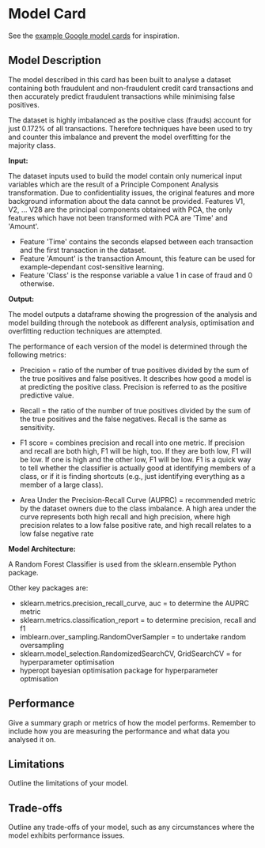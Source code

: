 # Model Card

See the [example Google model cards](https://modelcards.withgoogle.com/model-reports) for inspiration. 

## Model Description

The model described in this card has been built to analyse a dataset containing both fraudulent and non-fraudulent credit card transactions and then accurately predict fraudulent transactions while minimising false positives.

The dataset is highly imbalanced as the positive class (frauds) account for just 0.172% of all transactions. Therefore techniques have been used to try and counter this imbalance and prevent the model overfitting for the majority class.


**Input:** 

The dataset inputs used to build the model contain only numerical input variables which are the result of a Principle Component Analysis transformation.
Due to confidentiality issues, the original features and more background information about the data cannot be provided. Features V1, V2, … V28 are the principal components obtained with PCA, the only features which have not been transformed with PCA are 'Time' and 'Amount'.

- Feature 'Time' contains the seconds elapsed between each transaction and the first transaction in the dataset.
- Feature 'Amount' is the transaction Amount, this feature can be used for example-dependant cost-sensitive learning.
- Feature 'Class' is the response variable a value 1 in case of fraud and 0 otherwise.

**Output:**

The model outputs a dataframe showing the progression of the analysis and model building through the notebook as different analysis, optimisation and overfitting reduction techniques are attempted.

The performance of each version of the model is determined through the following metrics:

- Precision = ratio of the number of true positives divided by the sum of the true positives and false positives. It describes how good a model is at predicting the positive class. Precision is referred to as the positive predictive value.

- Recall = the ratio of the number of true positives divided by the sum of the true positives and the false negatives. Recall is the same as sensitivity.

- F1 score = combines precision and recall into one metric. If precision and recall are both high, F1 will be high, too. If they are both low, F1 will be low. If one is high and the other low, F1 will be low. F1 is a quick way to tell whether the classifier is actually good at identifying members of a class, or if it is finding shortcuts (e.g., just identifying everything as a member of a large class).

- Area Under the Precision-Recall Curve (AUPRC) = recommended metric by the dataset owners due to the class imbalance. A high area under the curve represents both high recall and high precision, where high precision relates to a low false positive rate, and high recall relates to a low false negative rate


**Model Architecture:**

A Random Forest Classifier is used from the sklearn.ensemble Python package.

Other key packages are:
- sklearn.metrics.precision_recall_curve, auc = to determine the AUPRC metric
- sklearn.metrics.classification_report = to determine precision, recall and f1
- imblearn.over_sampling.RandomOverSampler = to undertake random oversampling
- sklearn.model_selection.RandomizedSearchCV, GridSearchCV = for hyperparameter optimisation
- hyperopt bayesian optimisation package for hyperparameter optmisation

## Performance

Give a summary graph or metrics of how the model performs. Remember to include how you are measuring the performance and what data you analysed it on. 

## Limitations

Outline the limitations of your model.

## Trade-offs

Outline any trade-offs of your model, such as any circumstances where the model exhibits performance issues. 
